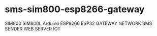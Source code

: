 # sms-sim800-esp8266-gateway
SIM800 SIM800L Arduino ESP8266 ESP32 GATEWAY NETWORK SMS SENDER WEB SERVER IOT
